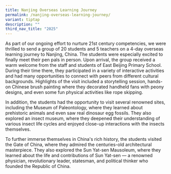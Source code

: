 ```yaml
---
title: Nanjing Overseas Learning Journey
permalink: /nanjing-overseas-learning-journey/
variant: tiptap
description: ""
third_nav_title: "2025"
---
```

<p>As part of our ongoing effort to nurture 21st century competencies, we
were thrilled to send a group of 20 students and 5 teachers on a 4-day
overseas learning journey to Nanjing, China. The students were especially
excited to finally meet their pen pals in person. Upon arrival, the group
received a warm welcome from the staff and students of East Beijing Primary
School. During their time there, they participated in a variety of interactive
activities and had many opportunities to connect with peers from different
cultural backgrounds. Highlights of the visit included a storytelling session,
hands-on Chinese brush painting where they decorated handheld fans with
peony designs, and even some fun physical activities like rope skipping.</p>
<p></p>
<p>In addition, the students had the opportunity to visit several renowned
sites, including the Museum of Paleontology, where they learned about prehistoric
animals and even saw real dinosaur egg fossils. They also explored an insect
museum, where they deepened their understanding of various insect life
cycles and enjoyed close-up interactions with the insects themselves.</p>
<p></p>
<p>To further immerse themselves in China's rich history, the students visited
the Gate of China, where they admired the centuries-old architectural masterpiece.
They also explored the Sun Yat-sen Mausoleum, where they learned about
the life and contributions of Sun Yat-sen — a renowned physician, revolutionary
leader, statesman, and political thinker who founded the Republic of China.</p>
